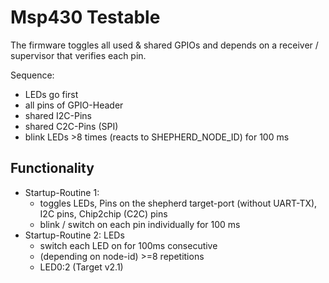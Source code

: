 # Msp430 Testable

The firmware toggles all used & shared GPIOs and depends on a receiver / supervisor that verifies each pin.

Sequence:

- LEDs go first
- all pins of GPIO-Header
- shared I2C-Pins
- shared C2C-Pins (SPI)
- blink LEDs >8 times (reacts to SHEPHERD_NODE_ID) for 100 ms

## Functionality

- Startup-Routine 1:
  - toggles LEDs, Pins on the shepherd target-port (without UART-TX), I2C pins, Chip2chip (C2C) pins
  - blink / switch on each pin individually for 100 ms
- Startup-Routine 2: LEDs
  - switch each LED on for 100ms consecutive
  - (depending on node-id) >=8 repetitions
  - LED0:2 (Target v2.1)
